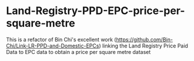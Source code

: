 # Land-Registry-PPD-EPC-price-per-square-metre
This is a refactor of Bin Chi's excellent work (https://github.com/Bin-Chi/Link-LR-PPD-and-Domestic-EPCs) linking the Land Registry Price Paid Data to EPC data to obtain a price per square metre dataset

